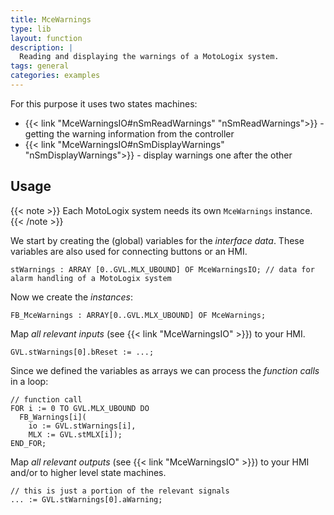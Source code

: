 ```yaml
---
title: MceWarnings
type: lib
layout: function
description: |
  Reading and displaying the warnings of a MotoLogix system.
tags: general
categories: examples
---
```


For this purpose it uses two states machines:

- {{< link "MceWarningsIO#nSmReadWarnings" "nSmReadWarnings">}} - getting the
  warning information from the controller
- {{< link "MceWarningsIO#nSmDisplayWarnings" "nSmDisplayWarnings">}} - display
  warnings one after the other

## Usage

{{< note >}}
Each MotoLogix system needs its own `MceWarnings` instance.
{{< /note >}}

We start by creating the (global) variables for the *interface data*.
These variables are also used for connecting buttons or an HMI.


```iecst
stWarnings : ARRAY [0..GVL.MLX_UBOUND] OF MceWarningsIO; // data for alarm handling of a MotoLogix system
```

Now we create the *instances*:

```iecst
FB_MceWarnings : ARRAY[0..GVL.MLX_UBOUND] OF MceWarnings;
```

Map *all relevant inputs* (see {{< link "MceWarningsIO" >}})
to your HMI.

```iecst
GVL.stWarnings[0].bReset := ...;
```

Since we defined the variables as arrays we can process the *function calls*
in a loop:

```iecst
// function call
FOR i := 0 TO GVL.MLX_UBOUND DO
  FB_Warnings[i](
    io := GVL.stWarnings[i],
    MLX := GVL.stMLX[i]);
END_FOR;
```

Map *all relevant outputs* (see {{< link "MceWarningsIO" >}})
to your HMI and/or to higher level state machines.

```iecst
// this is just a portion of the relevant signals
... := GVL.stWarnings[0].aWarning;
```
